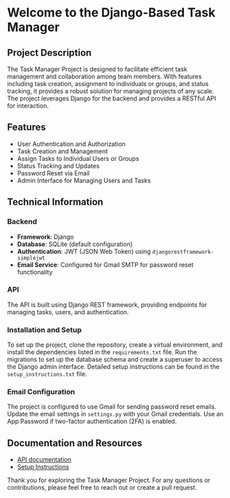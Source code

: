# Welcome to the Django-Based Task Manager

## Project Description

The Task Manager Project is designed to facilitate efficient task management and collaboration among team members. With features including task creation, assignment to individuals or groups, and status tracking, it provides a robust solution for managing projects of any scale. The project leverages Django for the backend and provides a RESTful API for interaction.

## Features

- User Authentication and Authorization
- Task Creation and Management
- Assign Tasks to Individual Users or Groups
- Status Tracking and Updates
- Password Reset via Email
- Admin Interface for Managing Users and Tasks

## Technical Information

### Backend

- **Framework**: Django
- **Database**: SQLite (default configuration)
- **Authentication**: JWT (JSON Web Token) using `djangorestframework-simplejwt`
- **Email Service**: Configured for Gmail SMTP for password reset functionality

### API

The API is built using Django REST framework, providing endpoints for managing tasks, users, and authentication.

### Installation and Setup

To set up the project, clone the repository, create a virtual environment, and install the dependencies listed in the `requirements.txt` file. Run the migrations to set up the database schema and create a superuser to access the Django admin interface. Detailed setup instructions can be found in the `setup_instructions.txt` file.

### Email Configuration

The project is configured to use Gmail for sending password reset emails. Update the email settings in `settings.py` with your Gmail credentials. Use an App Password if two-factor authentication (2FA) is enabled.

## Documentation and Resources

- [API documentation](docs/api_managment.md)
- [Setup Instructions](docs/setup_instruction.md)

Thank you for exploring the Task Manager Project. For any questions or contributions, please feel free to reach out or create a pull request.
